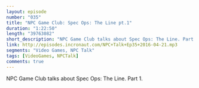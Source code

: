 ```yaml
---
layout: episode
number: "035"
title: "NPC Game Club: Spec Ops: The Line pt.1"
duration: "1:22:50"
length: "39763082"
short_description: "NPC Game Club talks about Spec Ops: The Line. Part 1."
link: http://episodes.incronaut.com/NPC+Talk+Ep35+2016-04-21.mp3
segments: "Video Games, NPC Talk"
tags: [VideoGames, NPCTalk]
comments: true
---
```


NPC Game Club talks about Spec Ops: The Line. Part 1.
